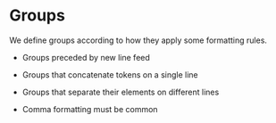 # Groups

We define groups according to how they apply some formatting rules.

* Groups preceded by new line feed
* Groups that concatenate tokens on a single line
* Groups that separate their elements on different lines

* Comma formatting must be common

